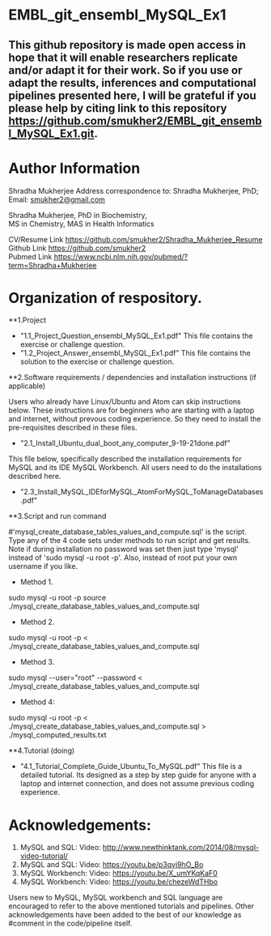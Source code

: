 # EMBL_git_ensembl_MySQL_Ex1

## This github repository is made open access in hope that it will enable researchers replicate and/or adapt it for their work. So if you use or adapt the results, inferences and computational pipelines presented here, I will be grateful if you please help by citing link to this repository https://github.com/smukher2/EMBL_git_ensembl_MySQL_Ex1.git. 

# Author Information
Shradha Mukherjee
Address correspondence to: Shradha Mukherjee, PhD; Email: smukher2@gmail.com

Shradha Mukherjee, PhD in Biochemistry,                                                                                                                                       
MS in Chemistry, MAS in Health Informatics 

CV/Resume Link https://github.com/smukher2/Shradha_Mukherjee_Resume                                                                                                                                              
Github Link https://github.com/smukher2                                                                                                                                       
Pubmed Link https://www.ncbi.nlm.nih.gov/pubmed/?term=Shradha+Mukherjee   


# Organization of respository. 
**1.Project

* "1.1_Project_Question_ensembl_MySQL_Ex1.pdf"
This file contains the exercise or challenge question. 
* "1.2_Project_Answer_ensembl_MySQL_Ex1.pdf"
This file contains the solution to the exercise or challenge question. 

**2.Software requirements / dependencies and installation instructions (if applicable)

Users who already have Linux/Ubuntu and Atom can skip instructions below. These instructions are for beginners who are starting with a laptop and internet, without
prevous coding experience. So they need to install the pre-requisites described in these files. 
* "2.1_Install_Ubuntu_dual_boot_any_computer_9-19-21done.pdf"

This file below, specifically described the installation requirements for MySQL and its IDE MySQL Workbench. All users need to do the installations described here. 
* "2.3_Install_MySQL_IDEforMySQL_AtomForMySQL_ToManageDatabases.pdf"

**3.Script and run command

#'mysql_create_database_tables_values_and_compute.sql' is the script. Type any of the 4 code sets under methods to run script and get results. Note if during installation no password was set then just type 'mysql' instead of 'sudo mysql -u root -p'. Also, instead of root put your own username if you like.

  * Method 1. 

sudo mysql -u root -p
source ./mysql_create_database_tables_values_and_compute.sql

  * Method 2. 

sudo mysql -u root -p < ./mysql_create_database_tables_values_and_compute.sql

  * Method 3. 

sudo mysql --user="root" --password < ./mysql_create_database_tables_values_and_compute.sql

  * Method 4: 

sudo mysql -u root -p < ./mysql_create_database_tables_values_and_compute.sql > ./mysql_computed_results.txt


**4.Tutorial (doing)
* "4.1_Tutorial_Complete_Guide_Ubuntu_To_MySQL.pdf"
This file is a detailed tutorial. Its designed as a step by step guide for anyone with a laptop and internet connection, and does not assume previous coding experience. 


# Acknowledgements: 

1) MySQL and SQL: Video: http://www.newthinktank.com/2014/08/mysql-video-tutorial/ 
2) MySQL and SQL: Video: https://youtu.be/p3qvj9hO_Bo 
3) MySQL Workbench: Video: https://youtu.be/X_umYKqKaF0
4) MySQL Workbench: Video: https://youtu.be/chezeWdTHbo 

Users new to MySQL, MySQL workbench and SQL language are encouraged to refer to the above mentioned tutorials and pipelines. Other acknowledgements have been added to the best of our knowledge as #comment in the code/pipeline itself. 
